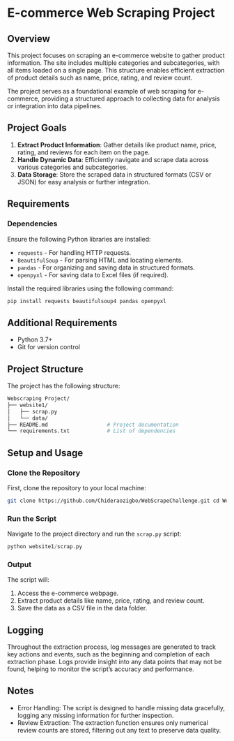 # E-commerce Web Scraping Project

## Overview
This project focuses on scraping an e-commerce website to gather product information. The site includes multiple categories and subcategories, with all items loaded on a single page. This structure enables efficient extraction of product details such as name, price, rating, and review count.

The project serves as a foundational example of web scraping for e-commerce, providing a structured approach to collecting data for analysis or integration into data pipelines.

## Project Goals
1. **Extract Product Information**: Gather details like product name, price, rating, and reviews for each item on the page.
2. **Handle Dynamic Data**: Efficiently navigate and scrape data across various categories and subcategories.
3. **Data Storage**: Store the scraped data in structured formats (CSV or JSON) for easy analysis or further integration.

## Requirements

### Dependencies
Ensure the following Python libraries are installed:
- `requests` - For handling HTTP requests.
- `BeautifulSoup` - For parsing HTML and locating elements.
- `pandas` - For organizing and saving data in structured formats.
- `openpyxl` - For saving data to Excel files (if required).

Install the required libraries using the following command:
``` bash
pip install requests beautifulsoup4 pandas openpyxl
```

## Additional Requirements

- Python 3.7+
- Git for version control

## Project Structure
The project has the following structure:
``` bash
Webscraping Project/
├── website1/
│   ├── scrap.py 
│   └── data/ 
├── README.md                   # Project documentation
└── requirements.txt            # List of dependencies
```
## Setup and Usage
### Clone the Repository
First, clone the repository to your local machine:

``` bash
git clone https://github.com/Chideraozigbo/WebScrapeChallenge.git cd Webscraping Project 
```


### Run the Script
Navigate to the project directory and run the `scrap.py` script:

``` python 
python website1/scrap.py 
```


### Output
The script will:

1. Access the e-commerce webpage.
2. Extract product details like name, price, rating, and review count.
3. Save the data as a CSV file in the data folder.

## Logging
Throughout the extraction process, log messages are generated to track key actions and events, such as the beginning and completion of each extraction phase. Logs provide insight into any data points that may not be found, helping to monitor the script’s accuracy and performance.

## Notes
- Error Handling: The script is designed to handle missing data gracefully, logging any missing information for further inspection.
- Review Extraction: The extraction function ensures only numerical review counts are stored, filtering out any text to preserve data quality.

